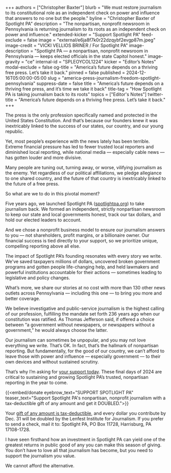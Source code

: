 +++
authors = ["Christopher Baxter"]
blurb = "We must restore journalism to its constitutional role as an independent check on power and influence that answers to no one but the people."
byline = "Christopher Baxter of Spotlight PA"
description = "The nonpartisan, nonprofit newsroom in Pennsylvania is returning journalism to its roots as an independent check on power and influence."
extended-kicker = "Support Spotlight PA"
feed-exclude = false
image = "external/e6ja8f7k0r22dzqybf2evgp87m.jpeg"
image-credit = "VICKI VELLIOS BRINER / For Spotlight PA"
image-description = "Spotlight PA — a nonpartisan, nonprofit newsroom in Pennsylvania — keeps elected officials in the state Capitol honest."
image-gravity = "ce"
internal-id = "SPLEOYCOL1224"
kicker = "Editor’s Notes"
modal-exclude = false
og-title = "America’s future depends on a thriving free press. Let’s take it back."
pinned = false
published = 2024-12-16T05:00:00-05:00
slug = "america-press-journalism-freedom-spotlight-pennsylvania"
suppress-date = false
title = "America’s future depends on a thriving free press, and it’s time we take it back"
title-tag = "How Spotlight PA is taking journalism back to its roots"
topics = ["Editor's Notes"]
twitter-title = "America’s future depends on a thriving free press. Let’s take it back."
+++

The press is the only profession specifically named and protected in the United States Constitution. And that’s because our founders knew it was inextricably linked to the success of our states, our country, and our young republic.

Yet, most people’s experience with the news lately has been terrible. Extreme financial pressure has led to fewer trusted local reporters and diminished local reporting, while national media — especially cable news — has gotten louder and more divisive.

Many people are tuning out, turning away, or worse, vilifying journalism as the enemy. Yet regardless of our political affiliations, we pledge allegiance to one shared country, and the future of that country is inextricably linked to the future of a free press.

So what are we to do in this pivotal moment?

Five years ago, we launched Spotlight PA (<a href="http://spotlightpa.org">spotlightpa.org</a>) to take journalism back. We formed an independent, strictly nonpartisan newsroom to keep our state and local governments honest, track our tax dollars, and hold our elected leaders to account.

And we chose a nonprofit business model to ensure our journalism answers to you — not shareholders, profit margins, or a billionaire owner. Our financial success is tied directly to your support, so we prioritize unique, compelling reporting above all else.

The impact of Spotlight PA’s founding resonates with every story we write. We&#39;ve saved taxpayers millions of dollars, uncovered broken government programs and gotten people life-changing help, and held lawmakers and powerful institutions accountable for their actions — sometimes leading to legislative and policy changes.

What’s more, we share our stories at no cost with more than 130 other news outlets across Pennsylvania — including this one — to bring you more and better coverage.

We believe investigative and public-service journalism is the highest calling of our profession, fulfilling the mandate set forth 236 years ago when our constitution was ratified. As Thomas Jefferson said, if offered a choice between “a government without newspapers, or newspapers without a government,” he would always choose the latter.

Our journalism can sometimes be unpopular, and you may not love everything we write. That’s OK. In fact, that’s the hallmark of nonpartisan reporting. But fundamentally, for the good of our country, we can’t afford to leave those with power and influence — especially government — to their own devices and without sustained scrutiny.

That’s why I’m asking for <a href="https://spotlightpa.donorsupport.co/page/donate-onetime?utm_campaign=chris-campaign-column-nm-partner-share">your support today</a>. These final days of 2024 are critical to sustaining and growing Spotlight PA’s trusted, nonpartisan reporting in the year to come.

{{<embed/donate eyebrow_text="SUPPORT SPOTLIGHT PA" teaser_text="Support Spotlight PA&#39;s nonpartisan, nonprofit journalism with a tax-deductible gift of any amount and get it DOUBLED.">}}

Your <a href="https://spotlightpa.donorsupport.co/page/donate-onetime?utm_campaign=chris-campaign-column-nm-partner-share">gift of any amount is tax-deductible</a>, and every dollar you contribute by Dec. 31 will be doubled by the Lenfest Institute for Journalism. If you prefer to send a check, mail it to: Spotlight PA, PO Box 11728, Harrisburg, PA 17108-1728.

I have seen firsthand how an investment in Spotlight PA can yield one of the greatest returns in public good of any you can make this season of giving. You don’t have to love all that journalism has become, but you need to support the journalism you value.

We cannot afford the alternative.

